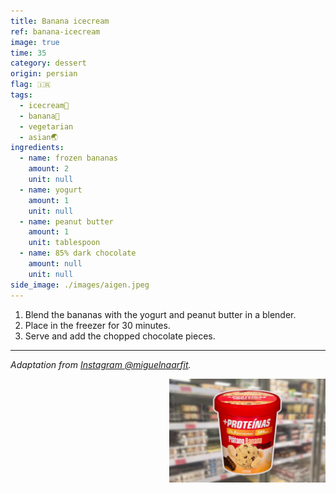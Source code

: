 ```yaml
---
title: Banana icecream
ref: banana-icecream
image: true
time: 35
category: dessert
origin: persian
flag: 🇮🇷
tags:
  - icecream🍦
  - banana🍌
  - vegetarian
  - asian🌏
ingredients:
  - name: frozen bananas
    amount: 2
    unit: null
  - name: yogurt
    amount: 1
    unit: null
  - name: peanut butter
    amount: 1
    unit: tablespoon
  - name: 85% dark chocolate
    amount: null
    unit: null
side_image: ./images/aigen.jpeg
---
```


1. Blend the bananas with the yogurt and peanut butter in a blender.
2. Place in the freezer for 30 minutes.
3. Serve and add the chopped chocolate pieces.

---

_Adaptation from [Instagram @miguelnaarfit](https://www.instagram.com/reel/C8Fg_5NCNkG/?utm_source=ig_web_copy_link&igsh=MzRlODBiNWFlZA==)._

<img src="images/banana_icecream.jpg" style="width:250px; float:right;"/>
